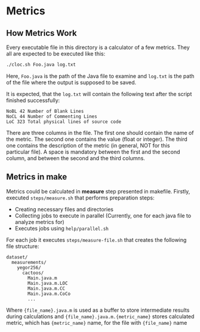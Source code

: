 # Metrics

## How Metrics Work

Every executable file in this directory is a calculator of a few
metrics. They all are expected to be executed like this:

```bash
./cloc.sh Foo.java log.txt
```

Here, `Foo.java` is the path of the Java file to examine and
`log.txt` is the path of the file where the output is supposed
to be saved.

It is expected, that the `log.txt` will contain the following
text after the script finished successfully:

```text
NoBL 42 Number of Blank Lines
NoCL 44 Number of Commenting Lines
LoC 323 Total physical lines of source code
```

There are three columns in the file. The first one should contain
the name of the metric. The second one contains the value (float or integer).
The third one contains the description of the metric (in general, NOT
for this particular file). A space is mandatory between the first and the
second column, and between the second and the third columns.

## Metrics in make

Metrics could be calculated in **measure** step presented in makefile.
Firstly, executed `steps/measure.sh` that performs preparation steps:

* Creating necessary files and directories
* Collecting jobs to execute in parallel
  (Currently, one for each java file to analyze metrics for)
* Executes jobs using `help/parallel.sh`

For each job it executes `steps/measure-file.sh`
that creates the following file structure:

```text
dataset/
  measurements/
    yegor256/
      cactoos/
        Main.java.m
        Main.java.m.LOC
        Main.java.m.CC
        Main.java.m.CoCo
        ...
```

Where `{file_name}.java.m` is used as a buffer to store intermediate results
during calculations and `{file_name}.java.m.{metric_name}`
stores calculated metric, which has `{metric_name}` name,
for the file with `{file_name}` name
